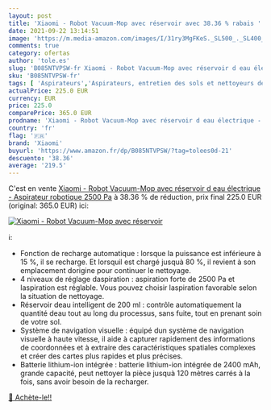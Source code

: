 ```yaml
---
layout: post
title: 'Xiaomi - Robot Vacuum-Mop avec réservoir avec 38.36 % rabais '
date: 2021-09-22 13:14:51
image: 'https://m.media-amazon.com/images/I/31ry3MgFKeS._SL500_._SL400_.jpg'
comments: true
category: ofertas
author: 'tole.es'
slug: 'B085NTVPSW-fr Xiaomi - Robot Vacuum-Mop avec réservoir d eau électrique...'
sku: 'B085NTVPSW-fr'
tags: [ 'Aspirateurs','Aspirateurs, entretien des sols et nettoyeurs de vitres','Cuisine et Maison','Robots aspirateurs','xiaomi', ]
actualPrice: 225.0 EUR
currency: EUR
price: 225.0
comparePrice: 365.0 EUR
prodname: 'Xiaomi - Robot Vacuum-Mop avec réservoir d eau électrique - Aspirateur robotique  2500 Pa'
country: 'fr'
flag: '🇫🇷'
brand: 'Xiaomi'
buyurl: 'https://www.amazon.fr/dp/B085NTVPSW/?tag=tolees0d-21'
descuento: '38.36'
average: '219.5'
---
```


C'est en vente [Xiaomi - Robot Vacuum-Mop avec réservoir d eau électrique - Aspirateur robotique  2500 Pa](https://www.amazon.fr/dp/B085NTVPSW/?tag=tolees0d-21)  à  38.36 % de réduction, prix final  225.0 EUR (original: 365.0 EUR) ici:

[![Xiaomi - Robot Vacuum-Mop avec réservoir](https://m.media-amazon.com/images/I/31ry3MgFKeS._SL500_._SL400_.jpg)](https://www.amazon.fr/dp/B085NTVPSW/?tag=tolees0d-21)

ℹ️:

- Fonction de recharge automatique : lorsque la puissance est inférieure à 15 %, il se recharge. Et lorsquil est chargé jusquà 80 %, il revient à son emplacement dorigine pour continuer le nettoyage.
- 4 niveaux de réglage daspiration : aspiration forte de 2500 Pa et laspiration est réglable. Vous pouvez choisir laspiration favorable selon la situation de nettoyage.
- Réservoir deau intelligent de 200 ml : contrôle automatiquement la quantité deau tout au long du processus, sans fuite, tout en prenant soin de votre sol.
- Système de navigation visuelle : équipé dun système de navigation visuelle à haute vitesse, il aide à capturer rapidement des informations de coordonnées et à extraire des caractéristiques spatiales complexes et créer des cartes plus rapides et plus précises.
- Batterie lithium-ion intégrée : batterie lithium-ion intégrée de 2400 mAh, grande capacité, peut nettoyer la pièce jusquà 120 mètres carrés à la fois, sans avoir besoin de la recharger.

[🛒 Achète-le!!](https://www.amazon.fr/dp/B085NTVPSW/?tag=tolees0d-21)
